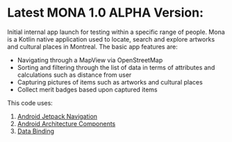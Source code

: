 # Latest MONA 1.0 ALPHA Version:

Initial internal app launch for testing within a specific range of people. Mona is a Kotlin 
native application used to locate, search and explore artworks and cultural places in Montreal.
The basic app features are:
 - Navigating through a MapView via OpenStreetMap
 - Sorting and filtering through the list of data in terms of attributes and calculations such as distance from user
 - Capturing pictures of items such as artworks and cultural places
 - Collect merit badges based upon captured items

This code uses:
1) [Android Jetpack Navigation](https://developer.android.com/guide/navigation)
2) [Android Architecture Components](https://developer.android.com/topic/libraries/architecture)
3) [Data Binding](https://developer.android.com/topic/libraries/data-binding)
